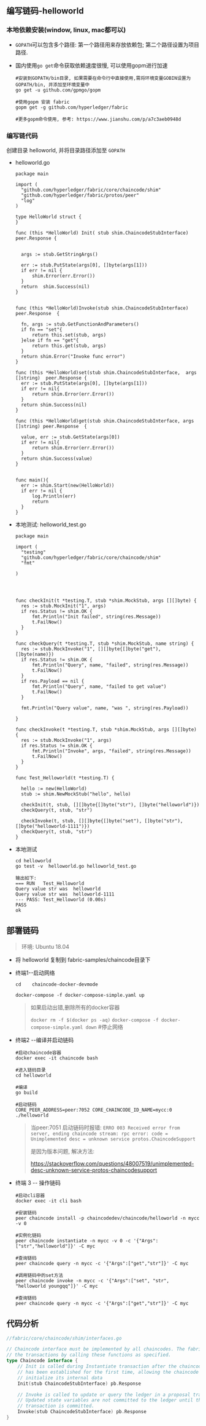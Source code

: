 ## 编写链码-helloworld

### 本地依赖安装(window, linux, mac都可以)

- `GOPATH`可以包含多个路径: 第一个路径用来存放依赖包; 第二个路径设置为项目路径.

- 国内使用`go get`命令获取依赖速度很慢, 可以使用gopm进行加速

  ```
  #安装到GOPATH/bin目录, 如果需要在命令行中直接使用,需将环境变量GOBIN设置为 GOPATH/bin, 并添加至环境变量中
  go get -u github.com/gpmgo/gopm
  
  #使用gopm 安装 fabric
  gopm get -g github.com/hyperledger/fabric
  
  #更多gopm命令使用, 参考: https://www.jianshu.com/p/a7c3aeb0948d
  ```

### 编写链代码

创建目录 helloworld, 并将目录路径添加至 `GOPATH`

- helloworld.go

  ```
  package main
  
  import (
  	"github.com/hyperledger/fabric/core/chaincode/shim"
  	"github.com/hyperledger/fabric/protos/peer"
  	"log"
  )
  
  type HelloWorld struct {
  }
  
  func (this *HelloWorld) Init( stub shim.ChaincodeStubInterface) peer.Response {
  
  
  	args := stub.GetStringArgs()
  
  	err := stub.PutState(args[0], []byte(args[1]))
  	if err != nil {
  		shim.Error(err.Error())
  	}
  	return  shim.Success(nil)
  }
  
  
  func (this *HelloWorld)Invoke(stub shim.ChaincodeStubInterface) peer.Response  {
  
  	fn, args := stub.GetFunctionAndParameters()
  	if fn == "set"{
  		return this.set(stub, args)
  	}else if fn == "get"{
  		return this.get(stub, args)
  	}
  	return shim.Error("Invoke func error")
  }
  
  func (this *HelloWorld)set(stub shim.ChaincodeStubInterface,  args  []string)  peer.Response {
  	err := stub.PutState(args[0], []byte(args[1]))
  	if err != nil{
  		return shim.Error(err.Error())
  	}
  	return shim.Success(nil)
  }
  
  func (this *HelloWorld)get(stub shim.ChaincodeStubInterface, args []string) peer.Response  {
  
  	value, err := stub.GetState(args[0])
  	if err != nil{
  		return shim.Error(err.Error())
  	}
  	return shim.Success(value)
  }
  
  
  func main(){
  	err := shim.Start(new(HelloWorld))
  	if err != nil {
  		log.Println(err)
  		return
  	}
  }
  ```

- 本地测试: helloworld_test.go   

  ```
  package main
  
  import (
  	"testing"
  	"github.com/hyperledger/fabric/core/chaincode/shim"
  	"fmt"
  
  )
  
  
  
  
  func checkInit(t *testing.T, stub *shim.MockStub, args [][]byte) {
  	res := stub.MockInit("1", args)
  	if res.Status != shim.OK {
  		fmt.Println("Init failed", string(res.Message))
  		t.FailNow()
  	}
  }
  
  func checkQuery(t *testing.T, stub *shim.MockStub, name string) {
  	res := stub.MockInvoke("1", [][]byte{[]byte("get"), []byte(name)})
  	if res.Status != shim.OK {
  		fmt.Println("Query", name, "failed", string(res.Message))
  		t.FailNow()
  	}
  	if res.Payload == nil {
  		fmt.Println("Query", name, "failed to get value")
  		t.FailNow()
  	}
  
  	fmt.Println("Query value", name, "was ", string(res.Payload))
  
  }
  
  func checkInvoke(t *testing.T, stub *shim.MockStub, args [][]byte) {
  	res := stub.MockInvoke("1", args)
  	if res.Status != shim.OK {
  		fmt.Println("Invoke", args, "failed", string(res.Message))
  		t.FailNow()
  	}
  }
  
  func Test_Helloworld(t *testing.T) {
  
  	hello := new(HelloWorld)
  	stub := shim.NewMockStub("hello", hello)
  
  	checkInit(t, stub, [][]byte{[]byte("str"), []byte("helloworld")})
  	checkQuery(t, stub, "str")
  
  	checkInvoke(t, stub, [][]byte{[]byte("set"), []byte("str"), []byte("helloworld-1111")})
  	checkQuery(t, stub, "str")
  }
  
  ```

- 本地测试

  ```
  cd helloworld  
  go test -v  helloworld.go helloworld_test.go
  
  输出如下:
  === RUN   Test_Helloworld
  Query value str was  helloworld
  Query value str was  helloworld-1111
  --- PASS: Test_Helloworld (0.00s)
  PASS
  ok
  ```


## 部署链码

>  环境: Ubuntu 18.04

- 将 helloworld 复制到 fabric-samples/chaincode目录下

- 终端1--启动网络

  ```
  cd	chaincode-docker-devmode
  
  docker-compose -f docker-compose-simple.yaml up
  
  ```

  > 如果启动出错,删除所有的docker容器
  >
  > `docker rm -f $(docker ps -aq)`
  > `docker-compose -f docker-compose-simple.yaml down`   #停止网络

- 终端2 --编译并启动链码

  ```
  #启动chaincode容器
  docker exec -it chaincode bash
  
  #进入链码目录
  cd helloworld
  
  #编译
  go build
  
  #启动链码
  CORE_PEER_ADDRESS=peer:7052 CORE_CHAINCODE_ID_NAME=mycc:0 ./helloworld
  ```

  > 当peer:7051 启动链码时报错: `ERRO 003 Received error from server, ending chaincode stream: rpc error: code = Unimplemented desc = unknown service protos.ChaincodeSupport` 
  >
  > 是因为版本问题, 解决方法:
  >
  > https://stackoverflow.com/questions/48007519/unimplemented-desc-unknown-service-protos-chaincodesupport

- 终端 3 -- 操作链码

  ```
  #启动cli容器
  docker exec -it cli bash
  
  #安装链码
  peer chaincode install -p chaincodedev/chaincode/helloworld -n mycc -v 0
  
  #实例化链码
  peer chaincode instantiate -n mycc -v 0 -c '{"Args":["str","helloworld"]}' -C myc
  
  #查询链码
  peer chaincode query -n mycc -c '{"Args":["get","str"]}' -C myc 
  
  #调用链码中的set方法
  peer chaincode invoke -n mycc -c '{"Args":["set", "str", "helloworld youngqq"]}' -C myc
  
  #查询链码
  peer chaincode query -n mycc -c '{"Args":["get","str"]}' -C myc 
  
  ```



## 代码分析

```go
//fabric/core/chaincode/shim/interfaces.go

// Chaincode interface must be implemented by all chaincodes. The fabric runs
// the transactions by calling these functions as specified.
type Chaincode interface {
	// Init is called during Instantiate transaction after the chaincode container
	// has been established for the first time, allowing the chaincode to
	// initialize its internal data
	Init(stub ChaincodeStubInterface) pb.Response

	// Invoke is called to update or query the ledger in a proposal transaction.
	// Updated state variables are not committed to the ledger until the
	// transaction is committed.
	Invoke(stub ChaincodeStubInterface) pb.Response
}
```



